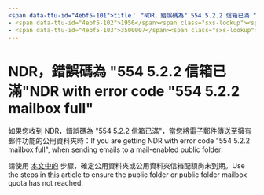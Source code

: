 ```yaml
---
<span data-ttu-id="4ebf5-101">title： "NDR，錯誤碼為" 554 5.2.2 信箱已滿 "" ms. author： chrisda author： chrisda manager： dansimp 毫秒。： ITPro 04/21/2020： o365： o365-管理機器人： NOINDEX，NOFOLLOW localization_priority：一般毫秒。自訂：</span><span class="sxs-lookup"><span data-stu-id="4ebf5-101">title: "NDR with error code "554 5.2.2 mailbox full"" ms.author: chrisda author: chrisda manager: dansimp ms.date: 04/21/2020 ms.audience: ITPro ms.topic: article ms.service: o365-administration ROBOTS: NOINDEX, NOFOLLOW localization_priority: Normal ms.custom:</span></span> 
- <span data-ttu-id="4ebf5-102">1956</span><span class="sxs-lookup"><span data-stu-id="4ebf5-102">1956</span></span>
- <span data-ttu-id="4ebf5-103">3500007</span><span class="sxs-lookup"><span data-stu-id="4ebf5-103">3500007</span></span>
---
```


# <a name="ndr-with-error-code-554-522-mailbox-full"></a><span data-ttu-id="4ebf5-104">NDR，錯誤碼為 "554 5.2.2 信箱已滿"</span><span class="sxs-lookup"><span data-stu-id="4ebf5-104">NDR with error code "554 5.2.2 mailbox full"</span></span>

<span data-ttu-id="4ebf5-105">如果您收到 NDR，錯誤碼為 "554 5.2.2 信箱已滿"，當您將電子郵件傳送至擁有郵件功能的公用資料夾時：</span><span class="sxs-lookup"><span data-stu-id="4ebf5-105">If you are getting NDR with error code "554 5.2.2 mailbox full", when sending emails to a mail-enabled public folder:</span></span>  

<span data-ttu-id="4ebf5-106">請使用 [本文中的](https://aka.ms/554522) 步驟，確定公用資料夾或公用資料夾信箱配額尚未到期。</span><span class="sxs-lookup"><span data-stu-id="4ebf5-106">Use the steps in [this](https://aka.ms/554522) article to ensure the public folder or public folder mailbox quota has not reached.</span></span>
